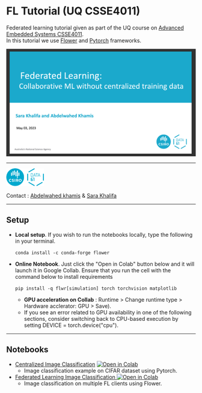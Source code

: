 
# FL Tutorial (UQ CSSE4011)

Federated learning tutorial given as part of the UQ course on [Advanced Embedded Systems CSSE4011](https://my.uq.edu.au/programs-courses/course.html?course_code=CSSE4011).  
In this tutorial we use [Flower](https://flower.dev/) and [Pytorch](https://pytorch.org/) frameworks.

[<img class="aligncenter" style="width:800px" src="imgs/pres.png"/>](/presentation/lecture.pdf) 


---
<img class="aligncenter" style="width:100px" src="imgs/data61-logo.png"/> 

Contact : [Abdelwahed khamis](mailto:abdelwahed.khamis@data61.csiro.au) & [Sara Khalifa](mailto:abdelwahed.khamis@data61.csiro.au) 

---

## Setup
- **Local setup**.  If you wish to run the notebooks locally, type the following in your terminal.
    ```shell
    conda install -c conda-forge flower
    ```
- **Online Notebook**. Just click the "Open in Colab" button below and it will launch it in Google Collab. Ensure that you run the cell with the command below to install requirements
    ```shell
    pip install -q flwr[simulation] torch torchvision matplotlib
    ```
  - **GPU acceleration on Collab** : Runtime > Change runtime type > Hardware acclerator: GPU > Save).  
  - If you see an error related to GPU availability in one of the following sections, consider switching back to CPU-based execution by setting DEVICE = torch.device("cpu"). 




---

## Notebooks
- [Centralized Image Classification](./centralized.ipynb) [![Open in Colab](https://colab.research.google.com/assets/colab-badge.svg)](https://colab.research.google.com/github/abdelwahed/fl_tutorial/blob/master/centralized.ipynb)
  - Image classification example on CIFAR dataset using Pytorch. 
- [Federated Learning Image Classification ](./FL_1.ipynb) [![Open in Colab](https://colab.research.google.com/assets/colab-badge.svg)](https://colab.research.google.com/github/abdelwahed/fl_tutorial/blob/master/FL_main_.ipynb)
  - Image classification on multiple FL clients using Flower.
